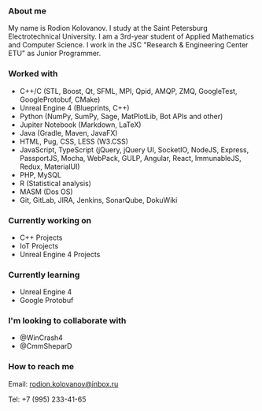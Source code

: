 ### About me

My name is Rodion Kolovanov. I study at the Saint Petersburg Electrotechnical University. I am a 3rd-year student of Applied Mathematics and Computer Science. I work in the JSC "Research & Engineering Center ETU" as Junior Programmer.

### Worked with

- С++/C (STL, Boost, Qt, SFML, MPI, Qpid, AMQP, ZMQ, GoogleTest, GoogleProtobuf, CMake)
- Unreal Engine 4 (Blueprints, C++)
- Python (NumPy, SumPy, Sage, MatPlotLib, Bot APIs and other)
- Jupiter Notebook (Markdown, LaTeX)
- Java (Gradle, Maven, JavaFX)
- HTML, Pug, CSS, LESS (W3.CSS)
- JavaScript, TypeScript (jQuery, jQuery UI, SocketIO, NodeJS, Express, PassportJS, Mocha, WebPack, GULP, Angular, React, ImmunableJS, Redux, MaterialUI)
- PHP, MySQL
- R (Statistical analysis)
- MASM (Dos OS)
- Git, GitLab, JIRA, Jenkins, SonarQube, DokuWiki

### Currently working on

- C++ Projects
- IoT Projects
- Unreal Engine 4 Projects

### Currently learning

- Unreal Engine 4
- Google Protobuf

### I'm looking to collaborate with

- @WinCrash4
- @CmmSheparD

### How to reach me

Email: rodion.kolovanov@inbox.ru

Tel: +7 (995) 233-41-65
